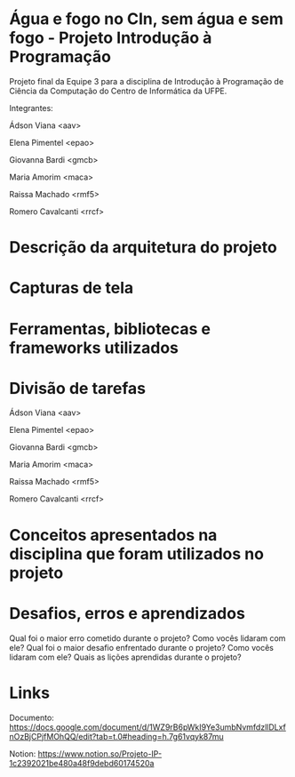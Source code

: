 # Água e fogo no CIn, sem água e sem fogo - Projeto Introdução à Programação
Projeto final da Equipe 3 para a disciplina de Introdução à Programação de Ciência da Computação do Centro de Informática da UFPE.

Integrantes:

Ádson Viana &lt;aav&gt;

Elena Pimentel &lt;epao&gt;

Giovanna Bardi &lt;gmcb&gt;

Maria Amorim &lt;maca&gt;

Raissa Machado &lt;rmf5&gt;

Romero Cavalcanti &lt;rrcf&gt;

# Descrição da arquitetura do projeto

# Capturas de tela

# Ferramentas, bibliotecas e frameworks utilizados

# Divisão de tarefas
Ádson Viana &lt;aav&gt;

Elena Pimentel &lt;epao&gt;

Giovanna Bardi &lt;gmcb&gt;

Maria Amorim &lt;maca&gt;

Raissa Machado &lt;rmf5&gt;

Romero Cavalcanti &lt;rrcf&gt;

# Conceitos apresentados na disciplina que foram utilizados no projeto

# Desafios, erros e aprendizados
  Qual foi o maior erro cometido durante o projeto? Como vocês lidaram com ele?
  Qual foi o maior desafio enfrentado durante o projeto? Como vocês lidaram com ele?
  Quais as lições aprendidas durante o projeto?

# Links

Documento: https://docs.google.com/document/d/1WZ9rB6pWkI9Ye3umbNvmfdzllDLxfnOzBjCPjfMOhQQ/edit?tab=t.0#heading=h.7g61vqyk87mu

Notion: https://www.notion.so/Projeto-IP-1c2392021be480a48f9debd60174520a
